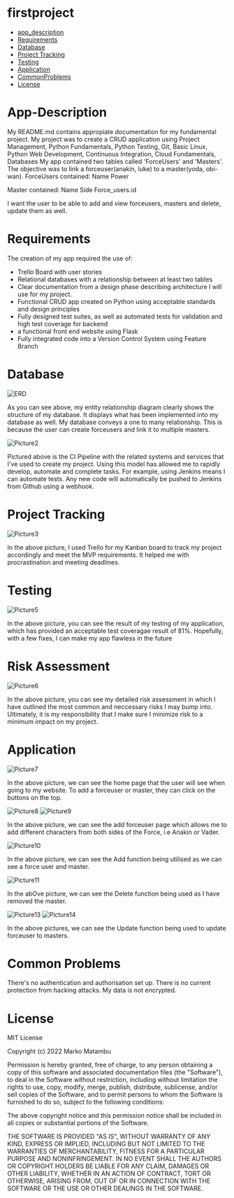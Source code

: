 # firstproject

* [app_description](#app-description)
* [Requirements](#requirements)
* [Database](#database)
* [Project Tracking](#project-tracking)
* [Testing](#testing)
* [Application](#application)
* [CommonProblems](#common-problems)
* [License](#license)

# App-Description





My README.md contains appropiate documentation for my fundamental project. My project was to create a CRUD application using Project Management, Python Fundamentals, Python Testing, Git, Basic Linux, Python Web Development, Continuous Integration, Cloud Fundamentals, Databases
My app contained two tables called 'ForceUsers' and 'Masters'. The objective was to link a forceuser(anakin, luke) to a master(yoda, obi-wan).
ForceUsers contained:
Name
Power

Master contained:
Name
Side
Force_users.id

I want the user to be able to add and view forceusers, masters and delete, update them as well.


# Requirements

The creation of my app required the use of:
- Trello Board with user stories
- Relational databases with a relationship between at least two tables
- Clear documentation from a design phase describing architecture I will use for my project.
- Functional CRUD app created on Python using acceptable standards and design principles
- Fully designed test suites, as well as automated tests for validation and high test coverage for backend
- a functional front end website using Flask
- Fully integrated code into a Version Control System using Feature Branch



# Database


![ERD](https://github.com/Matambu/firstproject/blob/master/project/application/images/ERD.png)

As you can see above, my entity relationship diagram clearly shows the structure of my database. It displays what has been implemented into my database as well. My database conveys a one to many relationship. This is because the user can create forceusers and link it to multiple masters.

![Picture2](https://github.com/Matambu/firstproject/blob/master/project/application/images/Picture2.png)

Pictured above is the CI Pipeline with the related systems and services that I've used to create my project. Using this model has allowed me to rapidly develop, automate and complete tasks. For example, using Jenkins means I can automate tests. Any new code will automatically be pushed to Jenkins from Github using a webhook.


# Project Tracking

![Picture3](https://github.com/Matambu/firstproject/blob/master/project/application/images/Picture3.png)

In the above picture, I used Trello for my Kanban board to track my project accordingly and meet the MVP requirements. It helped me with procrastination and meeting deadlines.

# Testing

![Picture5](https://github.com/Matambu/firstproject/blob/master/project/application/images/Picture5.png)

In the above picture, you can see the result of my testing of my application, which has provided an acceptable test coveragae result of 81%. Hopefully, with a few fixes, I can make my app flawless in the future

# Risk Assessment

![Picture6](https://github.com/Matambu/firstproject/blob/master/project/application/images/Picture6.png)

In the above picture, you can see my detailed risk assessment in which I have outlined the most common and neccessary risks I may bump into. Ultimately, it is my responsibility that I make sure I minimize risk to a minimum impact on my project.



# Application

![Picture7](https://github.com/Matambu/firstproject/blob/master/project/application/images/Picture7.png)

In the above picture, we can see the home page that the user will see when going to my website. To add a forceuser or master, they can click on the buttons on the top.


![Picture8](https://github.com/Matambu/firstproject/blob/master/project/application/images/Picture8.png) 
![Picture9](https://github.com/Matambu/firstproject/blob/master/project/application/images/Picture9.png)

In the above picture, we can see the add forceuser page which allows me to add different characters from both sides of the Force, i.e Anakin or Vader.


![Picture10](https://github.com/Matambu/firstproject/blob/master/project/application/images/Picture10.png)

In the above picture, we can see the Add function being utilised as we can see a force user and master.

![Picture11](https://github.com/Matambu/firstproject/blob/master/project/application/images/Picture11.png)

In the abOve picture, we can see the Delete function being used as I have removed the master.



![Picture13](https://github.com/Matambu/firstproject/blob/master/project/application/images/Picture13.png)
![Picture14](https://github.com/Matambu/firstproject/blob/master/project/application/images/Picture14.png)

In the above pictures, we can see the Update function being used to update forceuser to masters. 


# Common Problems

There's no authentication and authorisation set up.
There is no current protection from hacking attacks.
My data is not encrypted.




# License


MIT License

Copyright (c) 2022 Marko Matambu

Permission is hereby granted, free of charge, to any person obtaining a copy
of this software and associated documentation files (the "Software"), to deal
in the Software without restriction, including without limitation the rights
to use, copy, modify, merge, publish, distribute, sublicense, and/or sell
copies of the Software, and to permit persons to whom the Software is
furnished to do so, subject to the following conditions:

The above copyright notice and this permission notice shall be included in all
copies or substantial portions of the Software.

THE SOFTWARE IS PROVIDED "AS IS", WITHOUT WARRANTY OF ANY KIND, EXPRESS OR
IMPLIED, INCLUDING BUT NOT LIMITED TO THE WARRANTIES OF MERCHANTABILITY,
FITNESS FOR A PARTICULAR PURPOSE AND NONINFRINGEMENT. IN NO EVENT SHALL THE
AUTHORS OR COPYRIGHT HOLDERS BE LIABLE FOR ANY CLAIM, DAMAGES OR OTHER
LIABILITY, WHETHER IN AN ACTION OF CONTRACT, TORT OR OTHERWISE, ARISING FROM,
OUT OF OR IN CONNECTION WITH THE SOFTWARE OR THE USE OR OTHER DEALINGS IN THE
SOFTWARE.
